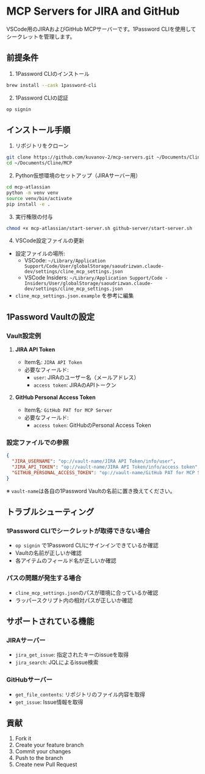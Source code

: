 # MCP Servers for JIRA and GitHub

VSCode用のJIRAおよびGitHub MCPサーバーです。1Password CLIを使用してシークレットを管理します。



## 前提条件

1. 1Password CLIのインストール
```bash
brew install --cask 1password-cli
```

2. 1Password CLIの認証
```bash
op signin
```

## インストール手順

1. リポジトリをクローン
```bash
git clone https://github.com/kuvanov-2/mcp-servers.git ~/Documents/Cline/MCP
cd ~/Documents/Cline/MCP
```

2. Python仮想環境のセットアップ（JIRAサーバー用）
```bash
cd mcp-atlassian
python -m venv venv
source venv/bin/activate
pip install -e .
```

3. 実行権限の付与
```bash
chmod +x mcp-atlassian/start-server.sh github-server/start-server.sh
```

4. VSCode設定ファイルの更新
- 設定ファイルの場所:
  - VSCode: `~/Library/Application Support/Code/User/globalStorage/saoudrizwan.claude-dev/settings/cline_mcp_settings.json`
  - VSCode Insiders: `~/Library/Application Support/Code - Insiders/User/globalStorage/saoudrizwan.claude-dev/settings/cline_mcp_settings.json`
- `cline_mcp_settings.json.example` を参考に編集

## 1Password Vaultの設定

### Vault設定例

1. **JIRA API Token**
   - Item名: `JIRA API Token`
   - 必要なフィールド:
     - `user`: JIRAのユーザー名（メールアドレス）
     - `access token`: JIRAのAPIトークン

2. **GitHub Personal Access Token**
   - Item名: `GitHub PAT for MCP Server`
   - 必要なフィールド:
     - `access token`: GitHubのPersonal Access Token

### 設定ファイルでの参照
```json
{
  "JIRA_USERNAME": "op://vault-name/JIRA API Token/info/user",
  "JIRA_API_TOKEN": "op://vault-name/JIRA API Token/info/access token",
  "GITHUB_PERSONAL_ACCESS_TOKEN": "op://vault-name/GitHub PAT for MCP Server/info/access token"
}
```
※ `vault-name`は各自の1Password Vaultの名前に置き換えてください。

## トラブルシューティング

### 1Password CLIでシークレットが取得できない場合
- `op signin` で1Password CLIにサインインできているか確認
- Vaultの名前が正しいか確認
- 各アイテムのフィールド名が正しいか確認

### パスの問題が発生する場合
- `cline_mcp_settings.json`のパスが環境に合っているか確認
- ラッパースクリプト内の相対パスが正しいか確認

## サポートされている機能

### JIRAサーバー
- `jira_get_issue`: 指定されたキーのissueを取得
- `jira_search`: JQLによるissue検索

### GitHubサーバー
- `get_file_contents`: リポジトリのファイル内容を取得
- `get_issue`: Issue情報を取得

## 貢献

1. Fork it
2. Create your feature branch
3. Commit your changes
4. Push to the branch
5. Create new Pull Request
